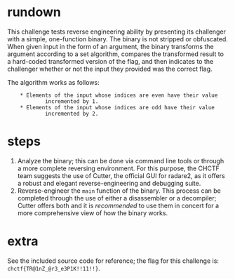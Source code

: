 # rundown
This challenge tests reverse engineering ability by presenting its challenger
with a simple, one-function binary. The binary is not stripped or obfuscated.
When given input in the form of an argument, the binary transforms the argument
according to a set algorithm, compares the transformed result to a hard-coded
transformed version of the flag, and then indicates to the challenger whether
or not the input they provided was the correct flag.

The algorithm works as follows:

        * Elements of the input whose indices are even have their value
                incremented by 1.
        * Elements of the input whose indices are odd have their value
                incremented by 2.

# steps
1) Analyze the binary; this can be done via command line tools or through a more
    complete reversing environment. For this purpose, the CHCTF team suggests
    the use of Cutter, the official GUI for radare2, as it offers a robust and
    elegant reverse-engineering and debugging suite.
2) Reverse-engineer the `main` function of the binary. This
    process can be completed through the use of either a disassembler or a
    decompiler; Cutter offers both and it is *recommended* to use them in
    concert for a more comprehensive view of how the binary works.

# extra
See the included source code for reference; the flag for this challenge is:
`chctf{TR@1nZ_@r3_e3P1K!!11!!}`.